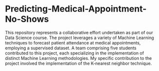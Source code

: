 # Predicting-Medical-Appointment-No-Shows
This repository represents a collaborative effort undertaken as part of our Data Science course.
The project leverages a variety of Machine Learning techniques to forecast patient attendance at medical appointments, employing a supervised dataset.
A team comprising five students contributed to this project, each specializing in the implementation of distinct Machine Learning methodologies.
My specific contribution to the project involved the implementation of the K-nearest neighbor technique.
